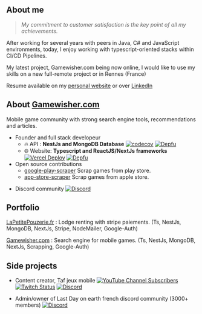 ## About me

> *My commitment to customer satisfaction is the key point of all my achievements.*

After working for several years with peers in Java, C# and JavaScript environments, today, I enjoy working with typescript-oriented stacks within CI/CD Pipelines. 

My latest project, Gamewisher.com being now online, I would like to use my skills on a new full-remote project or in Rennes (France)

Resume available on my [personal website](https://jbigman.github.io) or over [LinkedIn](https://www.linkedin.com/in/jeremiegambin)

## About [Gamewisher.com](https://gamewisher.com) 

Mobile game community with strong search engine tools, recommendations and articles. 

* Founder and full stack developeur 
  - 🔥 API : **NestJs and MongoDB Database** [![codecov](https://codecov.io/gh/jbigman/games-server/graph/badge.svg?token=UYxhWfqPw7)](https://codecov.io/gh/jbigman/games-server) [![Depfu](https://badges.depfu.com/badges/620172509f6a48415865e2e8cf505a34/overview.svg)](https://depfu.com/repos/github/jbigman/games-server?project_id=39103) 
  - 🌐 Website: **Typescript and ReactJS/NextJs frameworks**  [![Vercel Deploy](https://therealsujitk-vercel-badge.vercel.app/?app=games-front-eight)](https://vercel.com/jbigman/games-front/deployments) [![Depfu](https://badges.depfu.com/badges/53c0a10ff9e1cd5b4d9e2c88ff85f1f5/overview.svg)](https://depfu.com/repos/github/jbigman/games-front?project_id=39104)
* Open source contributions 
  * [google-play-scraper](https://github.com/facundoolano/google-play-scraper) Scrap games from play store.
  * [app-store-scraper](https://github.com/facundoolano/app-store-scraper) Scrap games from apple store.
- Discord community [![Discord](https://img.shields.io/discord/602450894986018826?logo=discord&logoColor=white&label=Join%20us%20on%20discord)](https://discord.gg/myvqHMaE8x)

## Portfolio
 [LaPetitePouzerie.fr](https://LaPetitePouzerie.fr) : Lodge renting with stripe paiements. (Ts, NestJs, MongoDB, NextJs, Stripe, NodeMailer, Google-Auth)

 [Gamewisher.com](https://gamewisher.com) : Search engine for mobile games. (Ts, NestJs, MongoDB, NextJs, Scrapping, Google-Auth)

## Side projects 
- Content creator, Taf jeux mobile [![YouTube Channel Subscribers](https://img.shields.io/youtube/channel/subscribers/UCZ-I2GgElSi4rwic2WadaSg?style=flat&logo=youtube&logoColor=red&label=Taf%20jeux%20mobile)](https://www.youtube.com/c/tafjeuxmobile) [![Twitch Status](https://img.shields.io/twitch/status/taf_jeux_mobiles?logo=twitch&logoColor=white)](https://www.twitch.tv/taf_jeux_mobiles) [![Discord](https://img.shields.io/discord/759067859800031262?logo=discord&logoColor=white&label=Discord)](https://discord.gg/N7cFzsy) 

- Admin/owner of Last Day on earth french discord community (3000+ members) [![Discord](https://img.shields.io/discord/522074068724219907?logo=discord&logoColor=white&label=Last%20Day%20on%20Earth)](https://discord.gg/JMvuZkz) 

